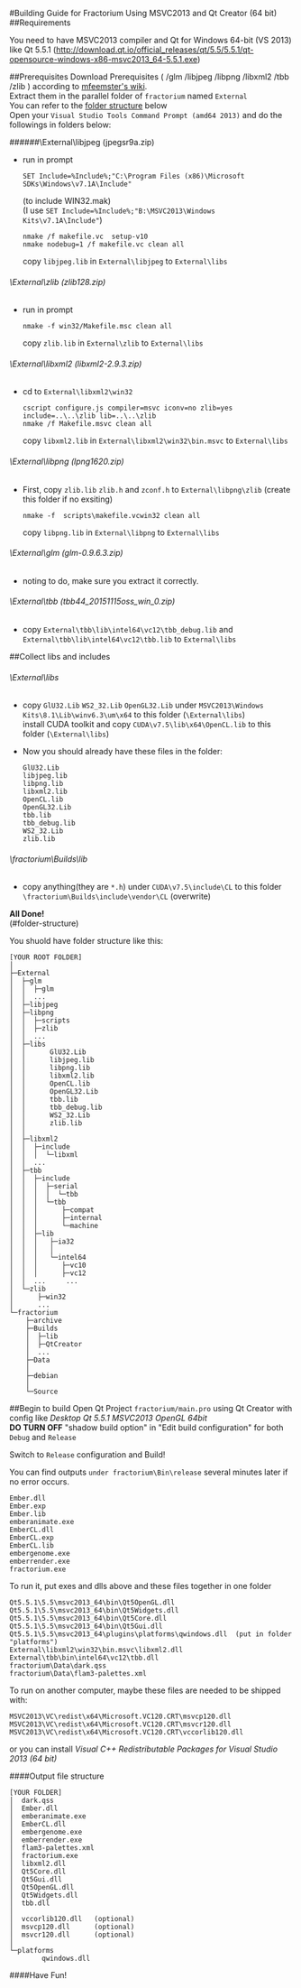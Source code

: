 #Building Guide for Fractorium Using MSVC2013 and Qt Creator (64 bit)
##Requirements

You need to have MSVC2013 compiler and  Qt for Windows 64-bit (VS 2013) like Qt 5.5.1 (http://download.qt.io/official_releases/qt/5.5/5.5.1/qt-opensource-windows-x86-msvc2013_64-5.5.1.exe)

##Prerequisites
Download Prerequisites ( /glm /libjpeg /libpng /libxml2 /tbb /zlib ) according to [mfeemster's wiki](https://github.com/mfeemster/fractorium/wiki/Building).  
Extract them in the parallel folder of `fractorium` named `External`  
You can refer to the [folder structure](#folder-structure) below  
Open your `Visual Studio Tools Command Prompt (amd64 2013)` and do the followings in folders below:  

######\External\libjpeg (jpegsr9a.zip)
-   run in prompt  

    ```
    SET Include=%Include%;"C:\Program Files (x86)\Microsoft SDKs\Windows\v7.1A\Include"
    ```
    
    (to include WIN32.mak)  
    (I use `SET Include=%Include%;"B:\MSVC2013\Windows Kits\v7.1A\Include"`)
    
    ```
    nmake /f makefile.vc  setup-v10
    nmake nodebug=1 /f makefile.vc clean all
    ```
    
    copy `libjpeg.lib` in `External\libjpeg` to `External\libs`


###### \External\zlib (zlib128.zip)
- run in prompt

    ```
    nmake -f win32/Makefile.msc clean all
    ```
    
    copy `zlib.lib` in `External\zlib` to `External\libs`

###### \External\libxml2 (libxml2-2.9.3.zip)
- cd to `External\libxml2\win32`

    ```
    cscript configure.js compiler=msvc iconv=no zlib=yes include=..\..\zlib lib=..\..\zlib
    nmake /f Makefile.msvc clean all
    ```

    copy `libxml2.lib` in `External\libxml2\win32\bin.msvc` to `External\libs`

###### \External\libpng (lpng1620.zip)
- First, copy `zlib.lib` `zlib.h` and `zconf.h` to `External\libpng\zlib` (create this folder if no exsiting)

    ```
    nmake -f  scripts\makefile.vcwin32 clean all
    ```
    
    copy `libpng.lib` in `External\libpng` to `External\libs`

###### \External\glm (glm-0.9.6.3.zip)
- noting to do, make sure you extract it correctly.

###### \External\tbb (tbb44_20151115oss_win_0.zip)
- copy `External\tbb\lib\intel64\vc12\tbb_debug.lib` and `External\tbb\lib\intel64\vc12\tbb.lib` to `External\libs`

##Collect libs and includes
###### \External\libs
- copy `GlU32.Lib` `WS2_32.Lib` `OpenGL32.Lib` under `MSVC2013\Windows Kits\8.1\Lib\winv6.3\um\x64`
    to this folder (`\External\libs`)  
    install CUDA toolkit and copy `CUDA\v7.5\lib\x64\OpenCL.lib` to this folder (`\External\libs`)

- Now you should already have these files in the folder:

    ```
    GlU32.Lib
    libjpeg.lib
    libpng.lib
    libxml2.lib
    OpenCL.lib
    OpenGL32.Lib
    tbb.lib
    tbb_debug.lib
    WS2_32.Lib
    zlib.lib
    ```

###### \fractorium\Builds\lib
- copy anything(they are `*.h`) under `CUDA\v7.5\include\CL`
     to this folder `\fractorium\Builds\include\vendor\CL` (overwrite)

**All Done!**  
(#folder-structure)

You shuold have folder structure like this:

```
[YOUR ROOT FOLDER]
│  
├─External
│  ├─glm
│  │  ├─glm
│  │  ...
│  ├─libjpeg
│  ├─libpng
│  │  ├─scripts
│  │  ├─zlib
│  │  ...
│  ├─libs
│  │      GlU32.Lib
│  │      libjpeg.lib
│  │      libpng.lib
│  │      libxml2.lib
│  │      OpenCL.lib
│  │      OpenGL32.Lib
│  │      tbb.lib
│  │      tbb_debug.lib
│  │      WS2_32.Lib
│  │      zlib.lib
│  │      
│  ├─libxml2
│  │  ├─include
│  │  │  └─libxml
│  │  ...
│  ├─tbb
│  │  ├─include
│  │  │  ├─serial
│  │  │  │  └─tbb
│  │  │  └─tbb
│  │  │      ├─compat
│  │  │      ├─internal
│  │  │      └─machine
│  │  ├─lib
│  │  │   ├─ia32
│  │  │   │ 
│  │  │   └─intel64
│  │  │      ├─vc10
│  │  │      ├─vc12
│  │  ...     ...
│  └─zlib
│      ├─win32
│      ...
└─fractorium
    ├─archive
    ├─Builds
    │  ├─lib
    │  ├─QtCreator
    │  ...
    ├─Data
    │  
    ├─debian
    │  
    └─Source
```

##Begin to build
Open Qt Project `fractorium/main.pro` using Qt Creator with config like *Desktop Qt 5.5.1 MSVC2013 OpenGL 64bit*  
**DO TURN OFF** "shadow build option" in "Edit build configuration" for both `Debug` and `Release`

Switch to `Release` configuration and Build!  

You can find outputs `under fractorium\Bin\release` several minutes later if no error occurs.

```
Ember.dll
Ember.exp
Ember.lib
emberanimate.exe
EmberCL.dll
EmberCL.exp
EmberCL.lib
embergenome.exe
emberrender.exe
fractorium.exe
```

To run it, put exes and dlls above and these files together in one folder
```
Qt5.5.1\5.5\msvc2013_64\bin\Qt5OpenGL.dll
Qt5.5.1\5.5\msvc2013_64\bin\Qt5Widgets.dll
Qt5.5.1\5.5\msvc2013_64\bin\Qt5Core.dll
Qt5.5.1\5.5\msvc2013_64\bin\Qt5Gui.dll
Qt5.5.1\5.5\msvc2013_64\plugins\platforms\qwindows.dll  (put in folder "platforms")
External\libxml2\win32\bin.msvc\libxml2.dll
External\tbb\bin\intel64\vc12\tbb.dll
fractorium\Data\dark.qss
fractorium\Data\flam3-palettes.xml
```

To run on another computer, maybe these files are needed to be shipped with:

```
MSVC2013\VC\redist\x64\Microsoft.VC120.CRT\msvcp120.dll
MSVC2013\VC\redist\x64\Microsoft.VC120.CRT\msvcr120.dll
MSVC2013\VC\redist\x64\Microsoft.VC120.CRT\vccorlib120.dll
```

or you can install *Visual C++ Redistributable Packages for Visual Studio 2013 (64 bit)*

####Output file structure

```
[YOUR FOLDER]
│  dark.qss
│  Ember.dll
│  emberanimate.exe
│  EmberCL.dll
│  embergenome.exe
│  emberrender.exe
│  flam3-palettes.xml
│  fractorium.exe
│  libxml2.dll
│  Qt5Core.dll
│  Qt5Gui.dll
│  Qt5OpenGL.dll
│  Qt5Widgets.dll
│  tbb.dll
│ 
│  vccorlib120.dll   (optional)
│  msvcp120.dll      (optional)
│  msvcr120.dll      (optional)
│  
└─platforms
        qwindows.dll
```

####Have Fun!
